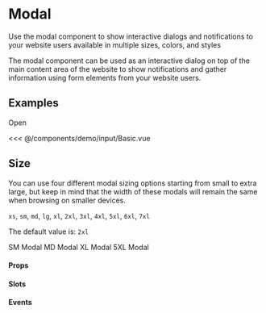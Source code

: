 <script>
// let showModal = false

export default {
  data() {
    return {
      showModal: false,
      size1: false,
      size2: false,
      size3: false,
      size4: false,
    }
  },
}
</script>
# Modal 

Use the modal component to show interactive dialogs 
and notifications to your website users 
available in multiple sizes, colors, and styles

The modal component can be used as an interactive dialog 
on top of the main content area of the website 
to show notifications and gather information 
using form elements from your website users.

## Examples

<DemoContainer>
  <v-button @click="showModal = true">Open</v-button>
  <Teleport to="body">
    <v-modal size="md" :show="showModal" title="Lorem ipsum" @close="showModal = false">
      <!-- <template #header>
        <div class="flex items-center text-lg"> {{ $t('language.language_selection') }} </div>
        <button @click="showModal = false" aria-label="close" type="button" class="text-gray-400 bg-transparent hover:bg-gray-200 hover:text-gray-900 rounded-lg text-sm p-1.5 ml-auto inline-flex items-center dark:hover:bg-gray-600 dark:hover:text-white">
        <svg class="w-5 h-5" fill="currentColor" viewBox="0 0 20 20" xmlns="http://www.w3.org/2000/svg">
            <path fill-rule="evenodd" d="M4.293 4.293a1 1 0 011.414 0L10 8.586l4.293-4.293a1 1 0 111.414 1.414L11.414 10l4.293 4.293a1 1 0 01-1.414 1.414L10 11.414l-4.293 4.293a1 1 0 01-1.414-1.414L8.586 10 4.293 5.707a1 1 0 010-1.414z" clip-rule="evenodd"></path>
        </svg>
        </button>
      </template> -->
      <template #body>
        <div class="grid grid-cols-1 lg:grid-cols-2 gap-6">
          Lorem ipsum
        </div>
      </template>
    </v-modal>
  </Teleport>  
</DemoContainer>

<<< @/components/demo/input/Basic.vue

## Size

You can use four different modal sizing options starting from small to extra large, but keep in mind that the width of these modals will remain the same when browsing on smaller devices.

`xs`, `sm`, `md`, `lg`, `xl`, `2xl`, `3xl`, `4xl`, `5xl`, `6xl`, `7xl`

The default value is: `2xl`

<DemoContainer>
  <v-button @click="size1 = true">SM Modal</v-button>
  <v-button @click="size2 = true">MD Modal</v-button>
  <v-button @click="size3 = true">XL Modal</v-button>
  <v-button @click="size4 = true">5XL Modal</v-button>
  <Teleport to="body">
    <v-modal size="sm" :show="size1" title="Lorem ipsum" @close="size1 = false">
    </v-modal>
  </Teleport>  
   <Teleport to="body">
    <v-modal size="md" :show="size2" title="Lorem ipsum" @close="size2 = false">
    </v-modal>
  </Teleport>  
   <Teleport to="body">
    <v-modal size="xl" :show="size3" title="Lorem ipsum" @close="size3 = false">
    </v-modal>
  </Teleport>  
   <Teleport to="body">
    <v-modal size="5xl" :show="size4" title="Lorem ipsum" @close="size4 = false">
    </v-modal>
  </Teleport>  
  
</DemoContainer>

#### Props

#### Slots

#### Events

